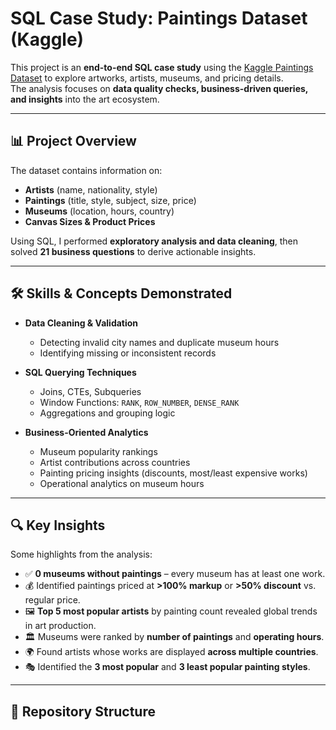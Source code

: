 # SQL Case Study: Paintings Dataset (Kaggle)

This project is an **end-to-end SQL case study** using the [Kaggle Paintings Dataset](https://www.kaggle.com/) to explore artworks, artists, museums, and pricing details.  
The analysis focuses on **data quality checks, business-driven queries, and insights** into the art ecosystem.

---

## 📊 Project Overview

The dataset contains information on:

- **Artists** (name, nationality, style)
- **Paintings** (title, style, subject, size, price)
- **Museums** (location, hours, country)
- **Canvas Sizes & Product Prices**

Using SQL, I performed **exploratory analysis and data cleaning**, then solved **21 business questions** to derive actionable insights.

---

## 🛠️ Skills & Concepts Demonstrated

- **Data Cleaning & Validation**
  - Detecting invalid city names and duplicate museum hours  
  - Identifying missing or inconsistent records  

- **SQL Querying Techniques**
  - Joins, CTEs, Subqueries  
  - Window Functions: `RANK`, `ROW_NUMBER`, `DENSE_RANK`  
  - Aggregations and grouping logic  

- **Business-Oriented Analytics**
  - Museum popularity rankings  
  - Artist contributions across countries  
  - Painting pricing insights (discounts, most/least expensive works)  
  - Operational analytics on museum hours  

---

## 🔍 Key Insights

Some highlights from the analysis:

- ✅ **0 museums without paintings** – every museum has at least one work.  
- 💰 Identified paintings priced at **>100% markup** or **>50% discount** vs. regular price.  
- 🖼️ **Top 5 most popular artists** by painting count revealed global trends in art production.  
- 🏛️ Museums were ranked by **number of paintings** and **operating hours**.  
- 🌍 Found artists whose works are displayed **across multiple countries**.  
- 🎭 Identified the **3 most popular** and **3 least popular painting styles**.  

---

## 📂 Repository Structure

